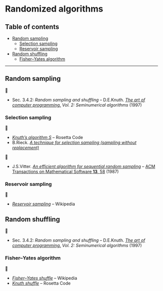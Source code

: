# Randomized algorithms <!-- omit in toc -->

## Table of contents <!-- omit in toc -->

- [Random sampling](#random-sampling)
	- [Selection sampling](#selection-sampling)
	- [Reservoir sampling](#reservoir-sampling)
- [Random shuffling](#random-shuffling)
	- [Fisher–Yates algorithm](#fisherndashyates-algorithm)

---

## Random sampling

:book:

- Sec. 3.4.2: *Random sampling and shuffling* – D.E.Knuth. [*The art of computer programming.*](https://www-cs-faculty.stanford.edu/~knuth/taocp.html) *Vol. 2: Seminumerical algorithms* (1997)

### Selection sampling

:link:

- [*Knuth’s algorithm S*](https://rosettacode.org/wiki/Knuth%27s_algorithm_S) – Rosetta Code
- B.Rieck. [*A technique for selection sampling (sampling without replacement)*](http://bastian.rieck.me/blog/posts/2017/selection_sampling/)

:page_facing_up:

- J.S.Vitter. [*An efficient algorithm for sequential random sampling*](http://citeseerx.ist.psu.edu/viewdoc/download?doi=10.1.1.94.1689&rep=rep1&type=pdf) – [ACM Transactions on Mathematical Software **13**, 58](https://doi.org/10.1145/23002.23003) (1987)

### Reservoir sampling

:link:

- [*Reservoir sampling*](https://en.wikipedia.org/wiki/Reservoir_sampling) – Wikipedia

## Random shuffling

:book:

- Sec. 3.4.2: *Random sampling and shuffling* – D.E.Knuth. [*The art of computer programming.*](https://www-cs-faculty.stanford.edu/~knuth/taocp.html) *Vol. 2: Seminumerical algorithms* (1997)

### Fisher–Yates algorithm

:link:

- [*Fisher–Yates shuffle*](https://en.wikipedia.org/wiki/Fisher%E2%80%93Yates_shuffle) – Wikipedia
- [*Knuth shuffle*](https://www.rosettacode.org/wiki/Knuth_shuffle) – Rosetta Code
